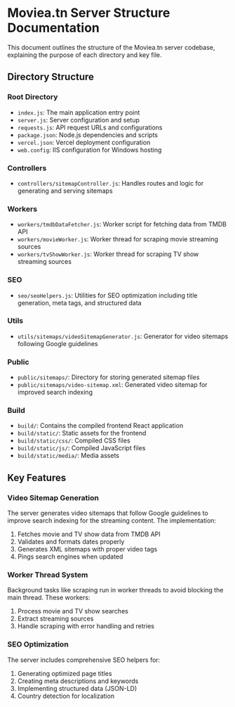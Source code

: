 # Moviea.tn Server Structure Documentation

This document outlines the structure of the Moviea.tn server codebase, explaining the purpose of each directory and key file.

## Directory Structure

### Root Directory
- `index.js`: The main application entry point
- `server.js`: Server configuration and setup
- `requests.js`: API request URLs and configurations
- `package.json`: Node.js dependencies and scripts
- `vercel.json`: Vercel deployment configuration
- `web.config`: IIS configuration for Windows hosting

### Controllers
- `controllers/sitemapController.js`: Handles routes and logic for generating and serving sitemaps

### Workers
- `workers/tmdbDataFetcher.js`: Worker script for fetching data from TMDB API
- `workers/movieWorker.js`: Worker thread for scraping movie streaming sources
- `workers/tvShowWorker.js`: Worker thread for scraping TV show streaming sources

### SEO
- `seo/seoHelpers.js`: Utilities for SEO optimization including title generation, meta tags, and structured data

### Utils
- `utils/sitemaps/videoSitemapGenerator.js`: Generator for video sitemaps following Google guidelines

### Public
- `public/sitemaps/`: Directory for storing generated sitemap files
- `public/sitemaps/video-sitemap.xml`: Generated video sitemap for improved search indexing

### Build
- `build/`: Contains the compiled frontend React application
- `build/static/`: Static assets for the frontend
- `build/static/css/`: Compiled CSS files
- `build/static/js/`: Compiled JavaScript files
- `build/static/media/`: Media assets

## Key Features

### Video Sitemap Generation
The server generates video sitemaps that follow Google guidelines to improve search indexing for the streaming content. The implementation:

1. Fetches movie and TV show data from TMDB API
2. Validates and formats dates properly
3. Generates XML sitemaps with proper video tags
4. Pings search engines when updated

### Worker Thread System
Background tasks like scraping run in worker threads to avoid blocking the main thread. These workers:

1. Process movie and TV show searches
2. Extract streaming sources
3. Handle scraping with error handling and retries

### SEO Optimization
The server includes comprehensive SEO helpers for:

1. Generating optimized page titles
2. Creating meta descriptions and keywords
3. Implementing structured data (JSON-LD)
4. Country detection for localization
